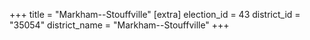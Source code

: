 +++
title = "Markham--Stouffville"
[extra]
election_id = 43
district_id = "35054"
district_name = "Markham--Stouffville"
+++
